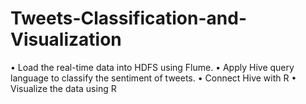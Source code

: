 # Tweets-Classification-and-Visualization

• Load the real-time data into HDFS using Flume.
• Apply Hive query language to classify the sentiment of tweets.
• Connect Hive with R
• Visualize the data using R
